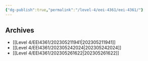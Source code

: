 ```yaml
---
{"dg-publish":true,"permalink":"/level-4/eei-4361/eei-4361/"}
---
```



## Archives
- [[Level 4/EEI4361/202305211941\|202305211941]]
- [[Level 4/EEI4361/202305242024\|202305242024]]
- [[Level 4/EEI4361/202305261622\|202305261622]]